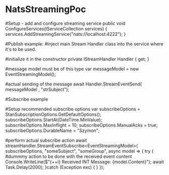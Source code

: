 # NatsStreamingPoc

#Setup - add and configure streaming service
   public void ConfigureServices(IServiceCollection services)
        {        
            services.AddStreamingService("nats://localhost:4222");
        }

#Publish example:
#Inject main Stream Handler class into the service where it's to be used.

  #initialize it in the constructor
  private IStreamHandler Handler { get; }

  #message model must be of this type
  var messageModel = new EventStreamingModel<string>();

  #actual sending of the message
  await Handler.StreamEventSend( messageModel , "strSubject");

#Subscribe example

  #Setup recommended subscribe options
  var subscribeOptions = StanSubscriptionOptions.GetDefaultOptions();
            subscribeOptions.StartAt(DateTime.MinValue);
            subscribeOptions.MaxInflight = 10;
            subscribeOptions.ManualAcks = true;
            subscribeOptions.DurableName = "Szymon";
            
  #perform actual subscribe action
  await streamHandler.StreamEventSubscribe<EventStreamingModel<string>>(
                subscribeOptions, "someSubject", "someGroup", async model =>
                {
                    try
                    {
                        #dummmy action to be done with the received event content
                        Console.WriteLine($"{++i}    Received INT Message: {model.Content}");
                        await Task.Delay(2000);
                    }catch (Exception exc) { }
                });
                
                
                
